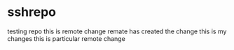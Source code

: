 # sshrepo
testing repo
this is remote change 
remate has created the change
this is my changes
this is particular remote change
